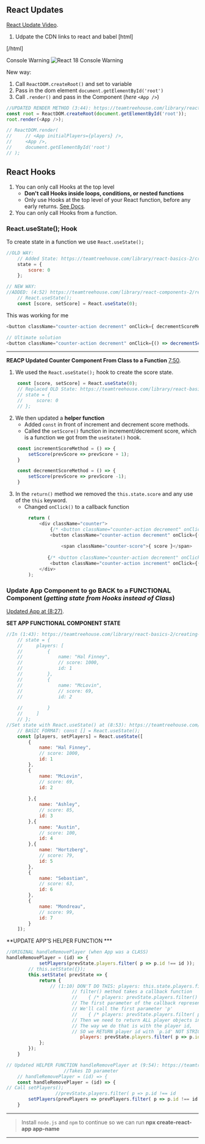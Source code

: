 ## React Updates

[React Update Video](https://teamtreehouse.com/library/react-components-2/react-update#notes).

1. Udpate the CDN links to react and babel
[html]
<script crossorigin src="https://unpkg.com/react@18/umd/react.development.js"></script>
<script crossorigin src="https://unpkg.com/react-dom@18/umd/react-dom.development.js"></script>
<script src="https://unpkg.com/@babel/standalone/babel.min.js"></script>

[/html]

Console Warning
![React 18 Console Warning](https://i.imgur.com/sWekNGg.png)

New way: 
1. Call `ReactDOM.createRoot()` and set to variable
2. Pass in the dom element `document.getElementById('root')`
3. Call `.render()` and pass in the Component (_here_ `<App />`)

```js
//UPDATED RENDER METHOD (3:44): https://teamtreehouse.com/library/react-components-2/react-update#notes
const root = ReactDOM.createRoot(document.getElementById('root')); 
root.render(<App />); 

// ReactDOM.render(
//     // <App initialPlayers={players} />,
//     <App />,
//     document.getElementById('root')
// );

```


## React Hooks  
1. You can only call Hooks at the top level
    - **Don't call Hooks inside loops, conditions, or nested functions**
    - Only use Hooks at the top level of your React function, before any early returns. [See Docs](https://reactjs.org/docs/hooks-rules.html).
2. You can only call Hooks from a function. 

### React.useState(); Hook
To create state in a function we use `React.useState();`

```js
//OLD WAY: 
    // Added State: https://teamtreehouse.com/library/react-basics-2/create-a-stateful-component
    state = {
        score: 0
    };

// NEW WAY: 
//ADDED: (4:52) https://teamtreehouse.com/library/react-components-2/react-update
    // React.useState(); 
    const [score, setScore] = React.useState(0); 

```


This was working for me
```js
<button className="counter-action decrement" onClick={ decrementScoreMethod }> - </button>

// Ultimate solution
<button className="counter-action decrement" onClick={() => decrementScoreMethod() }> - </button>

```

---
**REACP Updated Counter Component From Class to a Function** [7:50](https://teamtreehouse.com/library/react-components-2/react-update).
1. We used the `React.useState();` hook to create the score state.
```js
    const [score, setScore] = React.useState(0); 
    // Replaced OLD State: https://teamtreehouse.com/library/react-basics-2/create-a-stateful-component
    // state = {
    //     score: 0
    // };
```
2. We then updated a **helper function** 
    - Added `const` in front of increment and decrement score methods. 
    - Called the `setScore()` function in increment/decrement score, which is a function we got from the `useState()` hook.
```js
    const incrementScoreMethod = () => {
        setScore(prevScore => prevScore + 1);   
    }

    const decrementScoreMethod = () => {
        setScore(prevScore => prevScore -1);           
    }

```

3. In the `return()` method we removed the `this.state.score` and any use of the `this` keyword.
    - Changed `onClick()` to a callback function

```js
        return (
            <div className="counter">
                {/* <button className="counter-action decrement" onClick={ this.decrementScoreMethod.bind(this) }> - </button> */}
                <button className="counter-action decrement" onClick={() => decrementScoreMethod() }> - </button>
                    
                    <span className="counter-score">{ score }</span>
               
               {/* <button className="counter-action decrement" onClick={ this.incrementScoreMethod.bind(this) }> - </button> */}
                <button className="counter-action increment" onClick={() => incrementScoreMethod() }> + </button>
            </div>
        );

```


### Update App Component to go BACK to a FUNCTIONAL Component (_getting state from Hooks instead of Class_)

[Updated App at (8:27)](https://teamtreehouse.com/library/react-components-2/react-update).



**SET APP FUNCTIONAL COMPONENT STATE**
```js
//In (1:43): https://teamtreehouse.com/library/react-basics-2/creating-the-application-state
    // state = {
    //     players: [
    //         {
    //             name: "Hal Finney",
    //             // score: 1000, 
    //             id: 1
    //         },
    //         {
    //             name: "McLovin",
    //             // score: 69, 
    //             id: 2
        
    //         }
    //     ]
    // };
//Set state with React.useState() at (8:53): https://teamtreehouse.com/library/react-components-2/react-update
    // BASIC FORMAT: const [] = React.useState();
    const [players, setPlayers] = React.useState([
        {
            name: "Hal Finney",
            // score: 1000, 
            id: 1
        },
        {
            name: "McLovin",
            // score: 69, 
            id: 2
    
        },{
            name: "Ashley",
            // score: 85, 
            id: 3
        },{
            name: "Austin",
            // score: 100, 
            id: 4
        },{
            name: "Hortzberg",
            // score: 79, 
            id: 5
        }, 
        {
            name: "Sebastian",
            // score: 63,
            id: 6 
        },
        {
            name: "Mondreau",
            // score: 99, 
            id: 7
        }
    ]);

```


**UPDATE APP'S HELPER FUNCTION ***

```js
//ORIGINAL handleRemovePlayer (when App was a CLASS)
handleRemovePlayer = (id) => {
            setPlayers(prevState.players.filter( p => p.id !== id )); 
        // this.setState({});
        this.setState( prevState => {
            return {
                // (1:10) DON'T DO THIS: players: this.state.players.filter()
                        // filter() method takes a callback function
                        //    { /* players: prevState.players.filter() */ }
                        // The first parameter of the callback represents the current item being processed in the array
                        // We'll call the first parameter 'p' 
                        //    { /* players: prevState.players.filter( p ) */ }
                        // Then we need to return ALL player objects in state EXCEPT for the one we want to remove. 
                        // The way we do that is with the player id,
                        // SO we RETURN player id with `p.id' NOT STRICTLY EQUAL TO id
                           players: prevState.players.filter( p => p.id !== id )
            };
        });
    }

// Updated HELPER FUNCTION handleRemovePlayer at (9:54): https://teamtreehouse.com/library/react-components-2/react-update
                     //Takes ID parameter
    // handleRemovePlayer = (id) => {
    const handleRemovePlayer = (id) => {
// Call setPlayers(); 
                  //prevState.players.filter( p => p.id !== id
        setPlayers(prevPlayers => prevPlayers.filter( p => p.id !== id )); 
    }

```

---
>Install `node.js` and `npm` to continue so we can run **npx create-react-app app-name**
---

